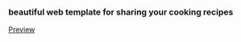 <h3>
  beautiful web template for sharing your cooking recipes
</h3>
<a href="https://mahshidnabati.github.io/perfect-recipe/">Preview</a>
